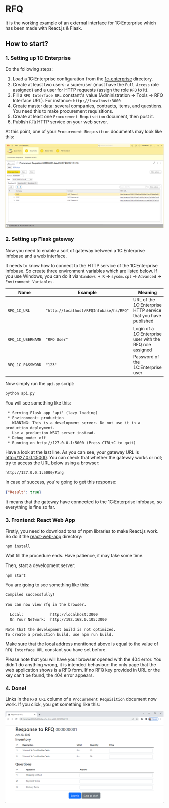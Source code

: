 # RFQ

It is the working example of an external interface for 1C:Enterprise which has been made with React.js & Flask.

## How to start?

### 1. Setting up 1C:Enterprise

Do the following steps:

1. Load a 1C:Enterprise configuration from the [1c-enterprise](1c-enterprise) directory.
2. Create at least two users: a superuser (must have the `Full Access` role assigned) and a user for HTTP requests (assign the role `RFQ` to it).
3. Fill a `RFQ Interface URL` constant's value (Administration → Tools → RFQ Interface URL). For instance: `http://localhost:3000`  
4. Create master data: several companies, contracts, items, and questions. You need this to make procurement requisitions.
5. Create at least one `Procurement Requisition` document, then post it.
6. Publish `RFQ` HTTP service on your web server.

At this point, one of your `Procurement Requisition` documents may look like this:

![Procurement Requisition](screenshots/procurement-requisition.png)

### 2. Setting up Flask gateway

Now you need to enable a sort of gateway between a 1C:Enterprise infobase and a web interface.

It needs to know how to connect to the HTTP service of the 1C:Enterprise infobase. So create three environment variables which are listed below. If you use Windows, you can do it via `Windows + R` → `sysdm.cpl` → `Advanced` → `Environment Variables`.

| Name              | Example                                 | Meaning                                                       |
|-------------------|-----------------------------------------|---------------------------------------------------------------|
| `RFQ_1C_URL`      | `"http://localhost/RFQInfobase/hs/RFQ"` | URL of the 1C:Enterprise HTTP service that you have published | 
| `RFQ_1C_USERNAME` | `"RFQ User"`                            | Login of a 1C:Enterprise user with the RFQ role assigned      |
| `RFQ_1C_PASSWORD` | `"123"`                                 | Password of the 1C:Enterprise user                            |

Now simply run the `api.py` script:

```commandline
python api.py
```

You will see something like this:

```
 * Serving Flask app 'api' (lazy loading)
 * Environment: production
   WARNING: This is a development server. Do not use it in a production deployment.
   Use a production WSGI server instead.
 * Debug mode: off
 * Running on http://127.0.0.1:5000 (Press CTRL+C to quit)
```

Have a look at the last line. As you can see, your gateway URL is http://127.0.0.1:5000. You can check that whether the gateway works or not; try to access the URL below using a browser:

```
http://127.0.0.1:5000/Ping
```

In case of success, you're going to get this response:

```json
{"Result": true}
```

It means that the gateway have connected to the 1C:Enterprise infobase, so everything is fine so far. 

### 3. Frontend: React Web App

Firstly, you need to download tons of npm libraries to make React.js work. So do it the [react-web-app](react-web-app) directory:

```commandline
npm install
```

Wait till the procedure ends. Have patience, it may take some time.

Then, start a development server:

```commandline
npm start
```

You are going to see something like this: 

```
Compiled successfully!

You can now view rfq in the browser.

  Local:            http://localhost:3000
  On Your Network:  http://192.168.0.105:3000

Note that the development build is not optimized.
To create a production build, use npm run build.
```

Make sure that the local address mentioned above is equal to the value of `RFQ Interface URL` constant you have set before.

Please note that you will have your browser opened with the 404 error. You didn't do anything wrong, it is intended behaviour: the only page that the web application shows is a RFQ form. If no RFQ key provided in URL or the key can't be found, the 404 error appears. 

### 4. Done! 

Links in the `RFQ URL` column of a `Procurement Requisition` document now work. If you click, you get something like this:

![Response to RFQ](screenshots/response-to-rfq.png)